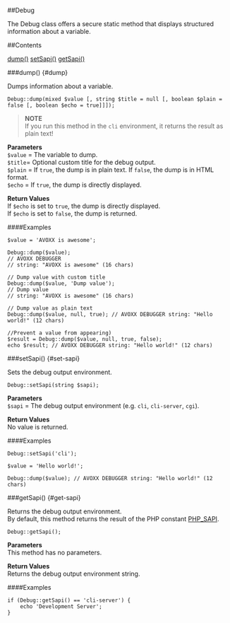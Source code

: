##Debug

The Debug class offers a secure static method that displays structured information about a variable.

##Contents

<div id="contents" markdown="1">

[dump()](#dump)
[setSapi()](#set-sapi)
[getSapi()](#get-sapi)

</div>

###dump() {#dump}
 
Dumps information about a variable.

    Debug::dump(mixed $value [, string $title = null [, boolean $plain = false [, boolean $echo = true]]]);

>**NOTE**  
If you run this method in the `cli` environment, it returns the result as plain text!
 
**Parameters**  
`$value` = The variable to dump.  
`$title`= Optional custom title for the debug output.  
`$plain` =  If `true`, the dump is in plain text. If `false`, the dump is in HTML format.  
`$echo` =  If `true`, the dump is directly displayed.
 
**Return Values**  
If `$echo` is set to `true`, the dump is directly displayed.  
If `$echo` is set to `false`, the dump is returned.

####Examples

    $value = 'AVOXX is awesome';
    
    Debug::dump($value);
    // AVOXX DEBUGGER
    // string: "AVOXX is awesome" (16 chars)

    // Dump value with custom title    
    Debug::dump($value, 'Dump value');
    // Dump value
    // string: "AVOXX is awesome" (16 chars)

    // Dump value as plain text
    Debug::dump($value, null, true); // AVOXX DEBUGGER string: "Hello world!" (12 chars)

    //Prevent a value from appearing)    
    $result = Debug::dump($value, null, true, false);
    echo $result; // AVOXX DEBUGGER string: "Hello world!" (12 chars) 

###setSapi() {#set-sapi}

Sets the debug output environment.

	Debug::setSapi(string $sapi);

**Parameters**  
`$sapi` = The debug output environment (e.g. `cli`, `cli-server`, `cgi`).

**Return Values**  
No value is returned.

####Examples

    Debug::setSapi('cli');
    
    $value = 'Hello world!';
    
    Debug::dump($value); // AVOXX DEBUGGER string: "Hello world!" (12 chars) 

###getSapi() {#get-sapi}

Returns the debug output environment.  
By default, this method returns the result of the PHP constant <a target="_blank" href="http://php.net/manual/en/function.php-sapi-name.php">PHP_SAPI</a>.

	Debug::getSapi();

**Parameters**  
This method has no parameters.

**Return Values**  
Returns the debug output environment string.

####Examples

    if (Debug::getSapi() == 'cli-server') {
        echo 'Development Server';
    }
